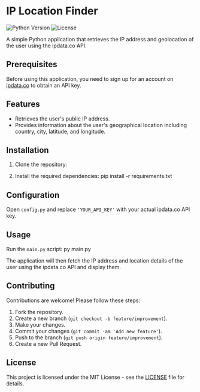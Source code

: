 # IP Location Finder

![Python Version](https://img.shields.io/badge/Python-3.x-blue)
![License](https://img.shields.io/badge/license-MIT-green)

A simple Python application that retrieves the IP address and geolocation of the user using the ipdata.co API.

## Prerequisites

Before using this application, you need to sign up for an account on [ipdata.co](https://ipdata.co/) to obtain an API key.

## Features

- Retrieves the user's public IP address.
- Provides information about the user's geographical location including country, city, latitude, and longitude.

## Installation

1. Clone the repository:

2. Install the required dependencies:
   pip install -r requirements.txt

## Configuration

Open `config.py` and replace `'YOUR_API_KEY'` with your actual ipdata.co API key.

## Usage

Run the `main.py` script:
  py main.py


The application will then fetch the IP address and location details of the user using the ipdata.co API and display them.

## Contributing

Contributions are welcome! Please follow these steps:

1. Fork the repository.
2. Create a new branch (`git checkout -b feature/improvement`).
3. Make your changes.
4. Commit your changes (`git commit -am 'Add new feature'`).
5. Push to the branch (`git push origin feature/improvement`).
6. Create a new Pull Request.

## License

This project is licensed under the MIT License - see the [LICENSE](LICENSE) file for details.

